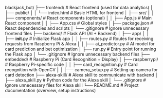 blackjack_bot/
├── frontend/                     # React frontend (used for data analytics)
│   ├── public/
│   │   └── index.html            # Basic HTML for frontend
│   ├── src/
│   │   ├── components/           # React components (optional)
│   │   ├── App.js                # Main React component
│   │   ├── App.css               # Global styles
│   ├── package.json              # React dependencies and scripts
│   └── .gitignore                # Ignore unnecessary frontend files
├── backend/                      # Flask API (AI + Backend)
│   ├── app/
│   │   ├── __init__.py           # Initialize Flask app
│   │   ├── routes.py             # Routes for receiving requests from Raspberry Pi & Alexa
│   │   ├── ai_predictor.py       # AI model for card prediction and bet optimization
│   ├── run.py                    # Entry point for running the Flask app
│   └── .gitignore                # Ignore unnecessary backend files
├── embedded/                     # Raspberry Pi (Card Recognition + Display)
│   ├── raspberrypi/              # Raspberry Pi-specific code
│   │   ├── card_recognition.py   # Card recognition with OpenCV
│   │   ├── camera_setup.py       # Setting up camera for card detection
├── alexa-skill/                  # Alexa skill to communicate with backend
│   ├── alexa_skill.py            # Python code for the Alexa skill
│   └── .gitignore                # Ignore unnecessary files for Alexa skill
└── README.md                     # Project documentation (overview, setup instructions)